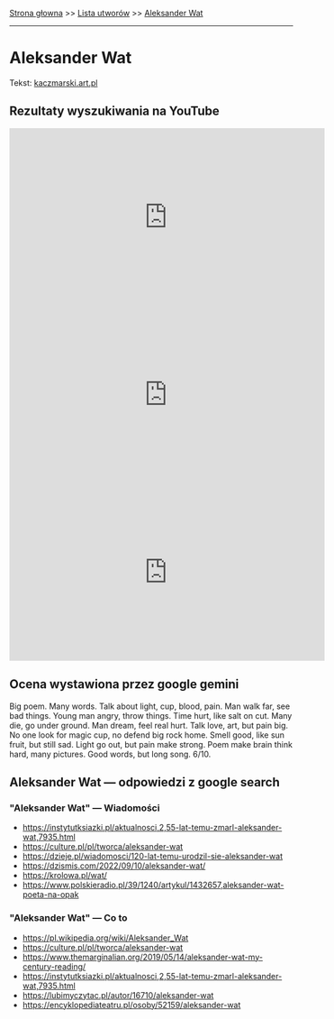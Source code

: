 [Strona głowna](../index.md) >> [Lista utworów](../list.md) >> [Aleksander Wat](10.md)

---

# Aleksander Wat

Tekst: [kaczmarski.art.pl](https://www.kaczmarski.art.pl/tworczosc/wiersze/aleksander-wat/)

## Rezultaty wyszukiwania na YouTube

<iframe width="560" height="315" src="https://www.youtube.com/embed/cyO786KOPMg?si=IdontcarewhotheIRSsendsImnotpayingtaxes" title="YouTube video player" frameborder="0" allow="accelerometer; autoplay; clipboard-write; encrypted-media; gyroscope; picture-in-picture; web-share" referrerpolicy="strict-origin-when-cross-origin" allowfullscreen></iframe>

<iframe width="560" height="315" src="https://www.youtube.com/embed/D_m3c6NbFbc?si=IdontcarewhotheIRSsendsImnotpayingtaxes" title="YouTube video player" frameborder="0" allow="accelerometer; autoplay; clipboard-write; encrypted-media; gyroscope; picture-in-picture; web-share" referrerpolicy="strict-origin-when-cross-origin" allowfullscreen></iframe>

<iframe width="560" height="315" src="https://www.youtube.com/embed/wyZTohCewVQ?si=IdontcarewhotheIRSsendsImnotpayingtaxes" title="YouTube video player" frameborder="0" allow="accelerometer; autoplay; clipboard-write; encrypted-media; gyroscope; picture-in-picture; web-share" referrerpolicy="strict-origin-when-cross-origin" allowfullscreen></iframe>

## Ocena wystawiona przez google gemini

Big poem. Many words. Talk about light, cup, blood, pain. Man walk far, see bad things. Young man angry, throw things. Time hurt, like salt on cut. Many die, go under ground. Man dream, feel real hurt. Talk love, art, but pain big. No one look for magic cup, no defend big rock home. Smell good, like sun fruit, but still sad. Light go out, but pain make strong. Poem make brain think hard, many pictures. Good words, but long song. 6/10.


## Aleksander Wat — odpowiedzi z google search

### "Aleksander Wat" — Wiadomości

 - <https://instytutksiazki.pl/aktualnosci,2,55-lat-temu-zmarl-aleksander-wat,7935.html>
 - <https://culture.pl/pl/tworca/aleksander-wat>
 - <https://dzieje.pl/wiadomosci/120-lat-temu-urodzil-sie-aleksander-wat>
 - <https://dzismis.com/2022/09/10/aleksander-wat/>
 - <https://krolowa.pl/wat/>
 - <https://www.polskieradio.pl/39/1240/artykul/1432657,aleksander-wat-poeta-na-opak>

### "Aleksander Wat" — Co to

 - <https://pl.wikipedia.org/wiki/Aleksander_Wat>
 - <https://culture.pl/pl/tworca/aleksander-wat>
 - <https://www.themarginalian.org/2019/05/14/aleksander-wat-my-century-reading/>
 - <https://instytutksiazki.pl/aktualnosci,2,55-lat-temu-zmarl-aleksander-wat,7935.html>
 - <https://lubimyczytac.pl/autor/16710/aleksander-wat>
 - <https://encyklopediateatru.pl/osoby/52159/aleksander-wat>

